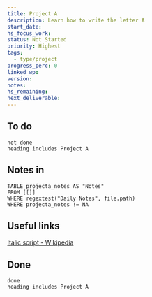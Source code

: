 ```yaml
---
title: Project A
description: Learn how to write the letter A
start_date: 
hs_focus_work: 
status: Not Started
priority: Highest
tags:
  - type/project
progress_perc: 0
linked_wp: 
version: 
notes: 
hs_remaining: 
next_deliverable:
---
```

## To do
```tasks
not done
heading includes Project A
```


## Notes in
```dataview
TABLE projecta_notes AS "Notes"
FROM [[]]
WHERE regextest("Daily Notes", file.path)
WHERE projecta_notes != NA
```

## Useful links
[Italic script - Wikipedia](https://en.wikipedia.org/wiki/Italic_script)



## Done
 
```tasks
done
heading includes Project A
```


